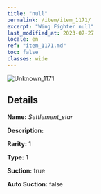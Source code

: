 ```yaml
---
title: "null"
permalink: /item/item_1171/
excerpt: "Wing Fighter null"
last_modified_at: 2023-07-27
locale: en
ref: "item_1171.md"
toc: false
classes: wide
---
```



 ![Unknown_1171](/images/item/Settlement_star_p.png)



## Details

 **Name:** *Settlement_star* 

 **Description:** 

 **Rarity:** 1 

 **Type:** 1 

 **Suction:** true 

 **Auto Suction:** false 


